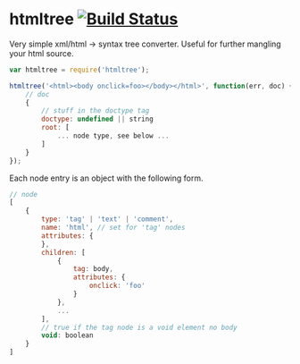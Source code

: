 # htmltree [![Build Status](https://secure.travis-ci.org/shtylman/node-htmltree.png?branch=master)](https://travis-ci.org/shtylman/node-htmltree) #

Very simple xml/html -> syntax tree converter. Useful for further mangling your html source.

```javascript
var htmltree = require('htmltree');

htmltree('<html><body onclick=foo></body></html>', function(err, doc) {
    // doc
    {
        // stuff in the doctype tag
        doctype: undefined || string
        root: [
            ... node type, see below ...
        ]
    }
});
```

Each node entry is an object with the following form.
```javascript
// node
[
    {
        type: 'tag' | 'text' | 'comment',
        name: 'html', // set for 'tag' nodes
        attributes: {
        },
        children: [
            {
                tag: body,
                attributes: {
                    onclick: 'foo'
                }
            },
            ...
        ],
        // true if the tag node is a void element no body
        void: boolean
    }
]
```
